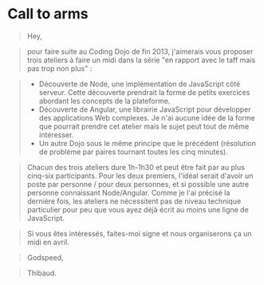 # Call to arms

> Hey,

> pour faire suite au Coding Dojo de fin 2013, j'aimerais vous proposer trois ateliers à faire un midi dans la série "en rapport avec le taff mais pas trop non plus" :

> - Découverte de Node, une implémentation de JavaScript côté serveur. Cette découverte prendrait la forme de petits exercices abordant les concepts de la plateforme.
> - Découverte de Angular, une librairie JavaScript pour développer des applications Web complexes. Je n'ai aucune idée de la forme que pourrait prendre cet atelier mais le sujet peut tout de même intéresser.
> - Un autre Dojo sous le même principe que le précédent (résolution de problème par paires tournant toutes les cinq minutes).

> Chacun des trois ateliers dure 1h-1h30 et peut être fait par au plus cinq-six participants. Pour les deux premiers, l'idéal serait d'avoir un poste par personne / pour deux personnes, et si possible une autre personne connaissant Node/Angular. Comme je l'ai précisé la dernière fois, les ateliers ne nécessitent pas de niveau technique particulier pour peu que vous ayez déjà écrit au moins une ligne de JavaScript.

> Si vous êtes intéressés, faites-moi signe et nous organiserons ça un midi en avril.

> Godspeed,

> Thibaud.
